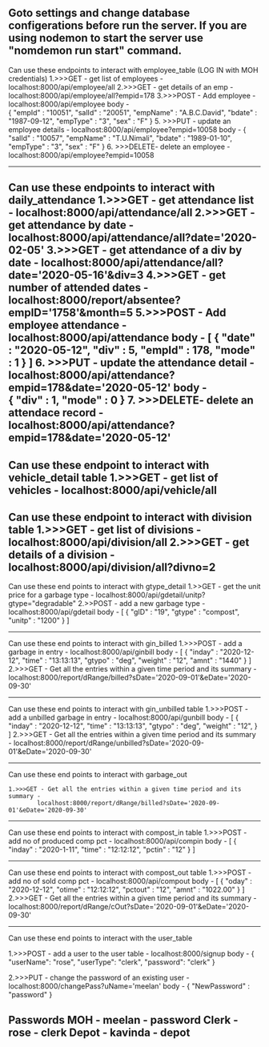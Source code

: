 Goto settings and change database configerations before run the server.
If you are using nodemon to start the server use "nomdemon run start" command.
------------------------------------------------------------------------------------------------
Can use these endpoints to interact with employee_table
(LOG IN with MOH credentials)
    1.>>>GET  - get list of employees     - localhost:8000/api/employee/all
    2.>>>GET  - get details of an emp     - localhost:8000/api/employee/all?empid=178
    3.>>>POST - Add employee              - localhost:8000/api/employee
        body -  
                    {
                            "empId"     : "10051",
                            "salId"     : "20051",
                            "empName"   : "A.B.C.David",
                            "bdate"     : "1987-09-12",
                            "empType"   : "3",
                            "sex"       : "F"
                    }
    5. >>>PUT - update an employee details - localhost:8000/api/employee?empid=10058
        body -  {
                    "salId"     : "10057",
                    "empName"   : "T.U.Nimali",
                    "bdate"     : "1989-01-10",
                    "empType"   : "3",
                    "sex"       : "F"
                }
    6. >>>DELETE- delete an employee       - localhost:8000/api/employee?empid=10058

------------------------------------------------------------------------------------------------
Can use these endpoints to interact with daily_attendance
    1.>>>GET  - get attendance list       - localhost:8000/api/attendance/all
    2.>>>GET  - get attendance by date    - localhost:8000/api/attendance/all?date='2020-02-05'
    3.>>>GET  - get attendance of a div by date - localhost:8000/api/attendance/all?date='2020-05-16'&div=3
    4.>>>GET  - get number of attended dates - localhost:8000/report/absentee?empID='1758'&month=5
    5.>>>POST - Add employee attendance   - localhost:8000/api/attendance
        body -  [
                    {
                        "date"  : "2020-05-12",
                        "div"   : 5,
                        "empId" : 178,
                        "mode"  : 1
                    }
                ]
    6. >>>PUT - update the attendance detail - localhost:8000/api/attendance?empid=178&date='2020-05-12'
        body -  
            {
                "div"   : 1,
                "mode"  : 0
            }
    7. >>>DELETE- delete an attendace record      - localhost:8000/api/attendance?empid=178&date='2020-05-12'
------------------------------------------------------------------------------------------------
Can use these endpoint to interact with vehicle_detail table
    1.>>>GET - get list of vehicles       - localhost:8000/api/vehicle/all
------------------------------------------------------------------------------------------------
Can use these endpoint to interact with division table
    1.>>>GET - get list of divisions         - localhost:8000/api/division/all
    2.>>>GET - get details of a division     - localhost:8000/api/division/all?divno=2
------------------------------------------------------------------------------------------------
Can use these end points to interact with gtype_detail
    1.>>GET - get the unit price for a garbage type - localhost:8000/api/gdetail/unitp?gtype="degradable"
    2.>>POST - add a new garbage type   - localhost:8000/api/gdetail
        body -  [
                    {
                        "gID"   : "19",
                        "gtype" : "compost",
                        "unitp" : "1200"
                    }
                ]
   

------------------------------------------------------------------------------------------------
Can use these end points to interact with gin_billed
    1.>>>POST - add a garbage in entry   - localhost:8000/api/ginbill
        body -  [
                    {
                        "inday"     : "2020-12-12",
                        "time"      : "13:13:13",
                        "gtypo"     : "deg",
                        "weight"    : "12",
                        "amnt"      : "1440"
                    }
                ]
    2.>>>GET - Get all the entries within a given time period and its summary - 
            localhost:8000/report/dRange/billed?sDate='2020-09-01'&eDate='2020-09-30'

------------------------------------------------------------------------------------------------
Can use these end points to interact with gin_unbilled table
    1.>>>POST - add a unbilled garbage in entry   - localhost:8000/api/gunbill
        body -  [
                    {
                        "inday"     : "2020-12-12",
                        "time"      : "13:13:13",
                        "gtypo"     : "deg",
                        "weight"    : "12",
                    }
                ]
    2.>>>GET - Get all the entries within a given time period and its summary - 
            localhost:8000/report/dRange/unbilled?sDate='2020-09-01'&eDate='2020-09-30'

------------------------------------------------------------------------------------------------

Can use these end points to interact with garbage_out

    1.>>>GET - Get all the entries within a given time period and its summary - 
            localhost:8000/report/dRange/billed?sDate='2020-09-01'&eDate='2020-09-30'

------------------------------------------------------------------------------------------------
Can use these end points to interact with compost_in table
    1.>>>POST - add no of produced comp pct   - localhost:8000/api/compin
        body -  [
                    {
                        "inday"   :   "2020-1-11",
                        "time"    :   "12:12:12",
                        "pctin"   :   "12"
                    }
                ]

------------------------------------------------------------------------------------------------
Can use these end points to interact with compost_out table
    1.>>>POST - add no of sold comp pct   - localhost:8000/api/compout
        body -  [
                    {
                        "oday"      :   "2020-12-12",
                        "otime"     :   "12:12:12",
                        "pctout"    :   "12",
                        "amnt"      :   "1022.00"
                    }
                ]
    2.>>>GET - Get all the entries within a given time period and its summary - 
            localhost:8000/report/dRange/cOut?sDate='2020-09-01'&eDate='2020-09-30'

------------------------------------------------------------------------------------------------
Can use these end points to interact with the user_table

1.>>>POST - add a user to the user table - localhost:8000/signup
    body - 
            {
                "userName": "rose",
                "userType": "clerk",
                "password": "clerk"
            }

2.>>>PUT - change the password of an existing user - localhost:8000/changePass?uName='meelan'
    body - 
            {
                "NewPassword" : "password"
            }

Passwords
    MOH - meelan - password
    Clerk -rose - clerk
    Depot - kavinda - depot
------------------------------------------------------------------------------------------------
